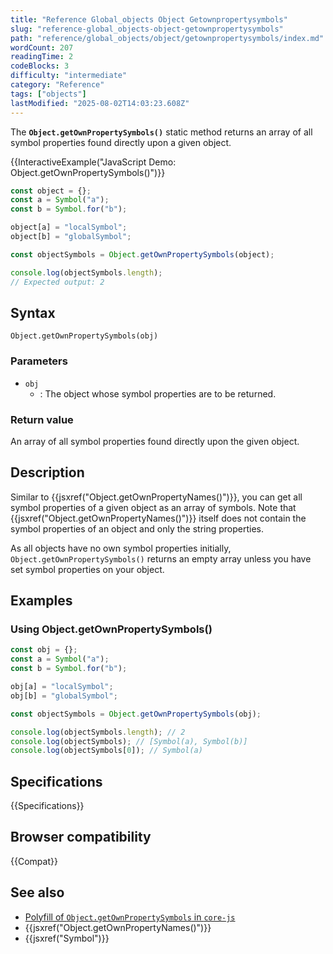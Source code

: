 ```yaml
---
title: "Reference Global_objects Object Getownpropertysymbols"
slug: "reference-global_objects-object-getownpropertysymbols"
path: "reference/global_objects/object/getownpropertysymbols/index.md"
wordCount: 207
readingTime: 2
codeBlocks: 3
difficulty: "intermediate"
category: "Reference"
tags: ["objects"]
lastModified: "2025-08-02T14:03:23.608Z"
---
```



The **`Object.getOwnPropertySymbols()`** static method returns an array of all symbol properties found directly upon a given object.

{{InteractiveExample("JavaScript Demo: Object.getOwnPropertySymbols()")}}

```js interactive-example
const object = {};
const a = Symbol("a");
const b = Symbol.for("b");

object[a] = "localSymbol";
object[b] = "globalSymbol";

const objectSymbols = Object.getOwnPropertySymbols(object);

console.log(objectSymbols.length);
// Expected output: 2
```

## Syntax

```js-nolint
Object.getOwnPropertySymbols(obj)
```

### Parameters

- `obj`
  - : The object whose symbol properties are to be returned.

### Return value

An array of all symbol properties found directly upon the given object.

## Description

Similar to {{jsxref("Object.getOwnPropertyNames()")}}, you can get all symbol properties of a given object as an array of symbols. Note that {{jsxref("Object.getOwnPropertyNames()")}} itself does not contain the symbol properties of an object and only the string properties.

As all objects have no own symbol properties initially, `Object.getOwnPropertySymbols()` returns an empty array unless you have set symbol properties on your object.

## Examples

### Using Object.getOwnPropertySymbols()

```js
const obj = {};
const a = Symbol("a");
const b = Symbol.for("b");

obj[a] = "localSymbol";
obj[b] = "globalSymbol";

const objectSymbols = Object.getOwnPropertySymbols(obj);

console.log(objectSymbols.length); // 2
console.log(objectSymbols); // [Symbol(a), Symbol(b)]
console.log(objectSymbols[0]); // Symbol(a)
```

## Specifications

{{Specifications}}

## Browser compatibility

{{Compat}}

## See also

- [Polyfill of `Object.getOwnPropertySymbols` in `core-js`](https://github.com/zloirock/core-js#ecmascript-symbol)
- {{jsxref("Object.getOwnPropertyNames()")}}
- {{jsxref("Symbol")}}
